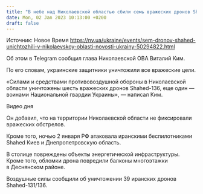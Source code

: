 ```yaml
---
title: "В небе над Николаевской областью сбили семь вражеских дронов Shahed"
date: Mon, 02 Jan 2023 10:13:00 +0200
draft: false
---
```

Источник: Новое Время https://nv.ua/ukraine/events/sem-dronov-shahed-unichtozhili-v-nikolaevskoy-oblasti-novosti-ukrainy-50294822.html


Об этом в Telegram сообщил глава Николаевской ОВА Виталий Ким.

По его словам, украинские защитники уничтожили все вражеские цели.

«Силами и средствами противовоздушной обороны в Николаевской области уничтожены шесть вражеских дронов Shahed-136, еще один — воинами Национальной гвардии Украины», — написал Ким.

 Видео дня   

Он добавил, что на территории Николаевской области не фиксировали вражеских обстрелов.

Кроме того, ночью 2 января РФ атаковала иранскими беспилотниками Shahed Киев и Днепропетровскую область.

В столице повреждены объекты энергетической инфраструктуры. Кроме того, обломки дрона повредили балконы многоэтажки в Деснянском районе.

Воздушные силы сообщили об уничтожении 39 иранских дронов Shahed-131/136.

